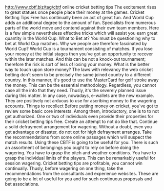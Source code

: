 http://www.cbtf.biz/tag/cbtf
 online cricket betting tips
The excitement rises to great statues once people place their money at the games.  Cricket Betting Tips Free has continually been an act of great fun. And World Cup adds an additional degree to the amount of fun. Specialists from numerous parts of the world move and contend against their own team members. Here is a few simple nevertheless effective tricks which will assist you earn great quantity in the World Cup:
What to Bet at?
You must be questioning why to bet at World Cup matches. Why we people are therefore fascinated by World Cup? World Cup is a tournament consisting of matches. If you lose your money at the initial stages then you've got an opportunity to recover within the later matches. And this can be not a knock-out tournament; therefore the risk is sort of less of losing your money.
What is the better way to touch upon store money?
The laws with relevancy the web cricket betting don't seem to be precisely the same joined country to a different country. In this manner, it's good to use the MasterCard for golf stroke away the money. This can be the essential methodology. Regardless, you cannot case all the info that they need. Thusly, it's the severely planned issue during this matter. In any case, nowadays, e-wallets are the new example. They are positively not arduous to use for ascribing money to the wagering accounts.
Things to recollect
Before putting money on cricket, you've got to review some basic core interests. Among them, introductory, one is to to not get authorized. One or two of individuals even provide their properties for their cricket betting tips free. Create an attempt to not do like that. Continue a solid defrayment arrangement for wagering. Without a doubt, even you get advantage or disaster, do not opt for high defrayment arranges. Take the recommendations from some online passages which will suspect the match results. Using these CBTF is going to be useful for you.
There is such an assortment of belongings you ought to rely on before doing the wagering. You have to grasp the pitch and weather conditions. You have to grasp the individual limits of the players. This can be remarkably useful for session wagering. Cricket betting tips are profitable, you cannot win continually. Thusly, before wagering on one thing, take the recommendations from the consultants and experience websites. These are going to be a lot of useful for you and for such continuous proposals and bet associations.
